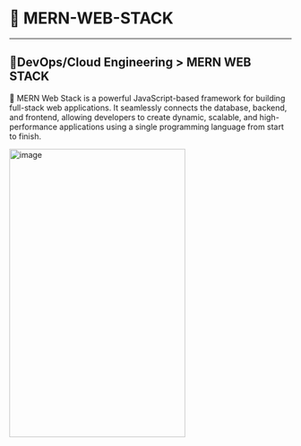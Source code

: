 # 🍃 MERN-WEB-STACK
---
## 🎯**DevOps/Cloud Engineering > MERN WEB STACK**
📌 MERN Web Stack is a powerful JavaScript-based framework for building full-stack web applications. It seamlessly connects the database, backend, and frontend, allowing developers to create dynamic, scalable, and high-performance applications using a single programming language from start to finish.

<img width="314" height="514" alt="image" src="https://github.com/user-attachments/assets/8d746ef7-f734-47ac-a2b3-f0f48b39237e" />


